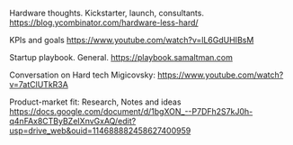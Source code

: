 Hardware thoughts. Kickstarter, launch, consultants.
https://blog.ycombinator.com/hardware-less-hard/

KPIs and goals
https://www.youtube.com/watch?v=lL6GdUHIBsM

Startup playbook. General.
https://playbook.samaltman.com

Conversation on Hard tech Migicovsky:
https://www.youtube.com/watch?v=7atClUTkR3A

Product-market fit: Research, Notes and ideas
https://docs.google.com/document/d/1bgXON_--P7DFh2S7kJ0h-q4nFAx8CTByBZeIXnvGxAQ/edit?usp=drive_web&ouid=114688882458627400959
